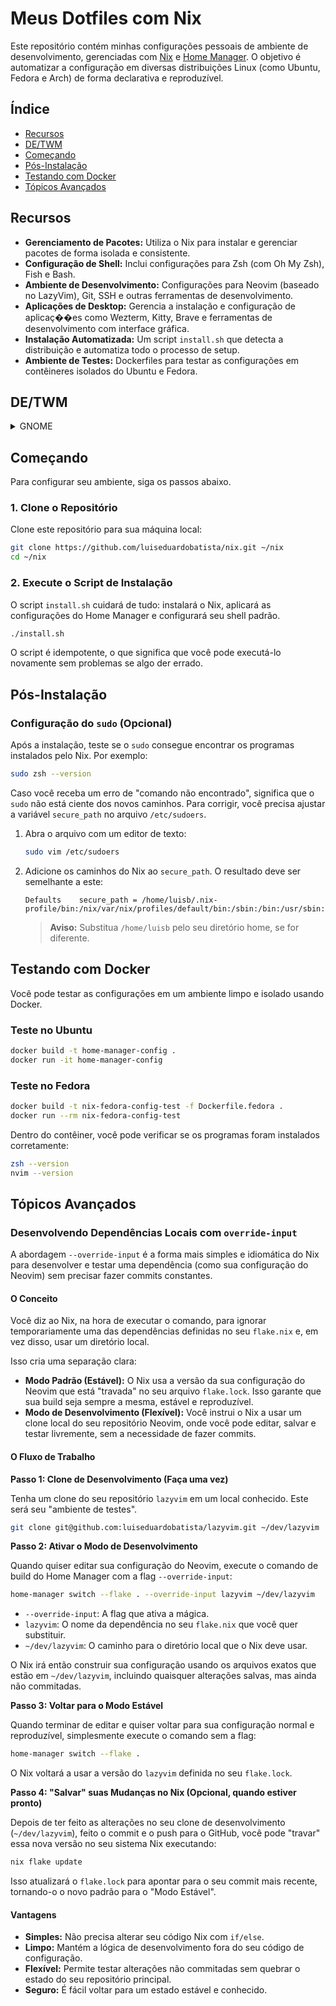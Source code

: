 # Meus Dotfiles com Nix

Este repositório contém minhas configurações pessoais de ambiente de desenvolvimento, gerenciadas com [Nix](https://nixos.org/) e [Home Manager](https://github.com/nix-community/home-manager). O objetivo é automatizar a configuração em diversas distribuições Linux (como Ubuntu, Fedora e Arch) de forma declarativa e reproduzível.

## Índice

- [Recursos](#recursos)
- [DE/TWM](#detwm)
- [Começando](#começando)
- [Pós-Instalação](#pós-instalação)
- [Testando com Docker](#testando-com-docker)
- [Tópicos Avançados](#tópicos-avançados)

## Recursos

- **Gerenciamento de Pacotes:** Utiliza o Nix para instalar e gerenciar pacotes de forma isolada e consistente.
- **Configuração de Shell:** Inclui configurações para Zsh (com Oh My Zsh), Fish e Bash.
- **Ambiente de Desenvolvimento:** Configurações para Neovim (baseado no LazyVim), Git, SSH e outras ferramentas de desenvolvimento.
- **Aplicações de Desktop:** Gerencia a instalação e configuração de aplicaç��es como Wezterm, Kitty, Brave e ferramentas de desenvolvimento com interface gráfica.
- **Instalação Automatizada:** Um script `install.sh` que detecta a distribuição e automatiza todo o processo de setup.
- **Ambiente de Testes:** Dockerfiles para testar as configurações em contêineres isolados do Ubuntu e Fedora.

## DE/TWM

<details>
<summary>GNOME</summary>

A configuração do GNOME é projetada para ser minimalista, focada em produtividade e orientada pelo teclado, transformando o ambiente de desktop padrão em um Tiling Window Manager (TWM) eficiente.

- **Tiling Window Manager com Forge:** A extensão [Forge](https://extensions.gnome.org/extension/4481/forge/) é o coração do setup, organizando as janelas em layouts de tiling automaticamente. Isso elimina a necessidade de gerenciar janelas manualmente e maximiza o uso do espaço da tela.
- **Interface Minimalista:** Extensões como [Just Perfection](https://extensions.gnome.org/extension/3843/just-perfection/) são usadas para remover elementos da interface que causam distração, como o painel superior e pop-ups de notificação, resultando em um ambiente de trabalho mais limpo.
- **Workspaces Dinâmicos com Space Bar:** A extensão [Space Bar](https://extensions.gnome.org/extension/5357/space-bar/) cria uma barra de workspaces minimalista e eficiente, permitindo a navegação rápida entre áreas de trabalho.
- **Foco no Teclado:** Todos os atalhos de teclado foram remapeados para serem intuitivos e eficientes, permitindo que a maioria das ações (abrir apps, mover janelas, trocar de workspace) seja feita sem tocar no mouse.

O objetivo final é um ambiente de desktop que se sente como um TWM tradicional (como i3 ou Hyprland), mas com a estabilidade e integração do GNOME.

</details>

## Começando

Para configurar seu ambiente, siga os passos abaixo.

### 1. Clone o Repositório

Clone este repositório para sua máquina local:

```bash
git clone https://github.com/luiseduardobatista/nix.git ~/nix
cd ~/nix
```

### 2. Execute o Script de Instalação

O script `install.sh` cuidará de tudo: instalará o Nix, aplicará as configurações do Home Manager e configurará seu shell padrão.

```bash
./install.sh
```

O script é idempotente, o que significa que você pode executá-lo novamente sem problemas se algo der errado.

## Pós-Instalação

### Configuração do `sudo` (Opcional)

Após a instalação, teste se o `sudo` consegue encontrar os programas instalados pelo Nix. Por exemplo:

```bash
sudo zsh --version
```

Caso você receba um erro de "comando não encontrado", significa que o `sudo` não está ciente dos novos caminhos. Para corrigir, você precisa ajustar a variável `secure_path` no arquivo `/etc/sudoers`.

1. Abra o arquivo com um editor de texto:

    ```bash
    sudo vim /etc/sudoers
    ```

2. Adicione os caminhos do Nix ao `secure_path`. O resultado deve ser semelhante a este:

    ```
    Defaults    secure_path = /home/luisb/.nix-profile/bin:/nix/var/nix/profiles/default/bin:/sbin:/bin:/usr/sbin:/usr/bin
    ```

    > **Aviso:** Substitua `/home/luisb` pelo seu diretório home, se for diferente.

## Testando com Docker

Você pode testar as configurações em um ambiente limpo e isolado usando Docker.

### Teste no Ubuntu

```bash
docker build -t home-manager-config .
docker run -it home-manager-config
```

### Teste no Fedora

```bash
docker build -t nix-fedora-config-test -f Dockerfile.fedora .
docker run --rm nix-fedora-config-test
```

Dentro do contêiner, você pode verificar se os programas foram instalados corretamente:

```bash
zsh --version
nvim --version
```

## Tópicos Avançados

### Desenvolvendo Dependências Locais com `override-input`

A abordagem `--override-input` é a forma mais simples e idiomática do Nix para desenvolver e testar uma dependência (como sua configuração do Neovim) sem precisar fazer commits constantes.

#### O Conceito

Você diz ao Nix, na hora de executar o comando, para ignorar temporariamente uma das dependências definidas no seu `flake.nix` e, em vez disso, usar um diretório local.

Isso cria uma separação clara:

- **Modo Padrão (Estável):** O Nix usa a versão da sua configuração do Neovim que está "travada" no seu arquivo `flake.lock`. Isso garante que sua build seja sempre a mesma, estável e reproduzível.
- **Modo de Desenvolvimento (Flexível):** Você instrui o Nix a usar um clone local do seu repositório Neovim, onde você pode editar, salvar e testar livremente, sem a necessidade de fazer commits.

#### O Fluxo de Trabalho

**Passo 1: Clone de Desenvolvimento (Faça uma vez)**

Tenha um clone do seu repositório `lazyvim` em um local conhecido. Este será seu "ambiente de testes".

```bash
git clone git@github.com:luiseduardobatista/lazyvim.git ~/dev/lazyvim
```

**Passo 2: Ativar o Modo de Desenvolvimento**

Quando quiser editar sua configuração do Neovim, execute o comando de build do Home Manager com a flag `--override-input`:

```bash
home-manager switch --flake . --override-input lazyvim ~/dev/lazyvim
```

- `--override-input`: A flag que ativa a mágica.
- `lazyvim`: O nome da dependência no seu `flake.nix` que você quer substituir.
- `~/dev/lazyvim`: O caminho para o diretório local que o Nix deve usar.

O Nix irá então construir sua configuração usando os arquivos exatos que estão em `~/dev/lazyvim`, incluindo quaisquer alterações salvas, mas ainda não commitadas.

**Passo 3: Voltar para o Modo Estável**

Quando terminar de editar e quiser voltar para sua configuração normal e reproduzível, simplesmente execute o comando sem a flag:

```bash
home-manager switch --flake .
```

O Nix voltará a usar a versão do `lazyvim` definida no seu `flake.lock`.

**Passo 4: "Salvar" suas Mudanças no Nix (Opcional, quando estiver pronto)**

Depois de ter feito as alterações no seu clone de desenvolvimento (`~/dev/lazyvim`), feito o commit e o push para o GitHub, você pode "travar" essa nova versão no seu sistema Nix executando:

```bash
nix flake update
```

Isso atualizará o `flake.lock` para apontar para o seu commit mais recente, tornando-o o novo padrão para o "Modo Estável".

#### Vantagens

- **Simples:** Não precisa alterar seu código Nix com `if/else`.
- **Limpo:** Mantém a lógica de desenvolvimento fora do seu código de configuração.
- **Flexível:** Permite testar alterações não commitadas sem quebrar o estado do seu repositório principal.
- **Seguro:** É fácil voltar para um estado estável e conhecido.

